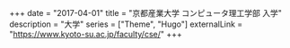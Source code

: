 +++
date = "2017-04-01"
title = "京都産業大学 コンピュータ理工学部 入学"
description = "大学"
series = ["Theme", "Hugo"]
externalLink = "https://www.kyoto-su.ac.jp/faculty/cse/"
+++